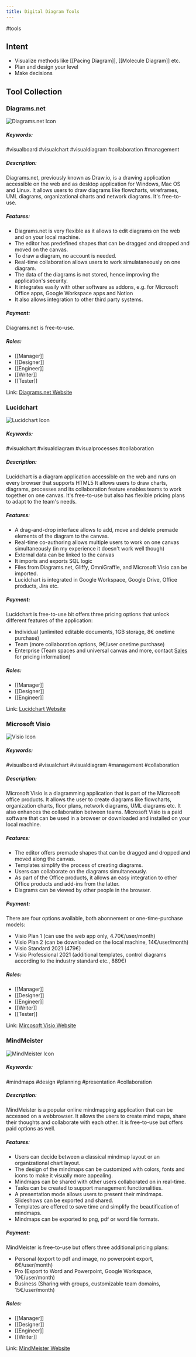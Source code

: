 ```yaml
---
title: Digital Diagram Tools
---
```

#tools 

## Intent
- Visualize methods like [[Pacing Diagram]], [[Molecule Diagram]] etc.
- Plan and design your level
- Make decisions

## Tool Collection


### Diagrams.net

![Diagrams.net Icon](https://seeklogo.com/images/D/diagrams-net-logo-436C41C85F-seeklogo.com.png)

##### Keywords:
#visualboard #visualchart #visualdiagram #collaboration #management 

##### Description: 
Diagrams.net, previously known as Draw.io, is a drawing application accessible on the web and as desktop application for Windows, Mac OS and Linux. It allows users to draw diagrams like flowcharts, wireframes, UML diagrams, organizational charts and network diagrams. It's free-to-use.

##### Features: 
- Diagrams.net is very flexible as it allows to edit diagrams on the web and on your local machine. 
- The editor has predefined shapes that can be dragged and dropped and moved on the canvas.
- To draw a diagram, no account is needed.
- Real-time collaboration allows users to work simulataneously on one diagram.
- The data of the diagrams is not stored, hence improving the application's security.
- It integrates easily with other software as addons, e.g. for Microsoft Office apps, Google Workspace apps and Notion
- It also allows integration to other third party systems.

##### Payment: 
Diagrams.net is free-to-use.

##### Roles:
- [[Manager]]
- [[Designer]]
- [[Engineer]]
- [[Writer]]
- [[Tester]]

Link: [Diagrams.net Website](https://app.diagrams.net/)


### Lucidchart

![Lucidchart Icon](https://upload.wikimedia.org/wikipedia/commons/thumb/b/b1/Lucidchart_2020_logo.svg/2560px-Lucidchart_2020_logo.svg.png)

##### Keywords:
#visualchart #visualdiagram #visualprocesses #collaboration 

##### Description: 
Lucidchart is a diagram application accessible on the web and runs on every browser that supports HTML5 It allows users to draw charts, diagrams, processes and its collaboration feature enables teams to work together on one canvas. It's free-to-use but also has flexible pricing plans to adapt to the team's needs.

##### Features: 
- A drag-and-drop interface allows to add, move and delete premade elements of the diagram to the canvas.
- Real-time co-authoring allows multiple users to work on one canvas simultaneously (in my experience it doesn't work well though)
- External data can be linked to the canvas
- It imports and exports SQL logic
- Files from Diagrams.net, Gliffy, OmniGraffle, and Microsoft Visio can be imported. 
- Lucidchart is integrated in Google Workspace, Google Drive, Office products, Jira etc.

##### Payment: 
Lucidchart is free-to-use bit offers three pricing options that unlock different features of the application:
- Individual (unlimited editable documents, 1GB storage, 8€ onetime purchase)
- Team (more collaboration options, 9€/user onetime purchase)
- Enterprise (Team spaces and universal canvas and more, contact [Sales](https://lucid.co/contact/contact-sales) for pricing information)

##### Roles:
- [[Manager]]
- [[Designer]]
- [[Engineer]]

Link: [Lucidchart Website](https://www.lucidchart.com/)


### Microsoft Visio

![Visio Icon](https://i.pinimg.com/736x/ea/00/47/ea0047e920af1cdcdf18c7125dff8356.jpg)

##### Keywords:
#visualboard #visualchart #visualdiagram #management #collaboration 

##### Description: 
Microsoft Visio is a diagramming application that is part of the Microsoft office products. It allows the user to create diagrams like flowcharts, organization charts, floor plans, network diagrams, UML diagrams etc. It also enhances the collaboration between teams. Microsoft Visio is a paid software that can be used in a browser or downloaded and installed on your local machine.

##### Features: 
- The editor offers premade shapes that can be dragged and dropped and moved along the canvas.
- Templates simplify the process of creating diagrams.
- Users can collaborate on the diagrams simultaneously.
- As part of the Office products, it allows an easy integration to other Office products and add-ins from the latter.
- Diagrams can be viewed by other people in the browser.

##### Payment: 
There are four options available, both abonnement or one-time-purchase models:
- Visio Plan 1 (can use the web app only, 4.70€/user/month)
- Visio Plan 2 (can be downloaded on the local machine, 14€/user/month)
- Visio Standard 2021 (479€)
- Visio Professional 2021 (additional templates, control diagrams according to the industry standard etc., 889€)

##### Roles:
- [[Manager]]
- [[Designer]]
- [[Engineer]]
- [[Writer]]
- [[Tester]]

Link: [Mircosoft Visio Website](https://www.microsoft.com/de-de/microsoft-365/visio/flowchart-software)


### MindMeister

![MindMeister Icon](https://upload.wikimedia.org/wikipedia/en/f/f6/MindMeister_Logo_2019.png)

##### Keywords:
#mindmaps #design #planning #presentation #collaboration 

##### Description: 
MindMeister is a popular online mindmapping application that can be accessed on a webbrowser. It allows the users to create mind maps, share their thoughts and collaborate with each other. It is free-to-use but offers paid options as well.

##### Features: 
- Users can decide between a classical mindmap layout or an organizational chart layout.
- The design of the mindmaps can be customized with colors, fonts and icons to make it visually more appealing.
- Mindmaps can be shared with other users collaborated on in real-time.
- Tasks can be created to support management functionalities.
- A presentation mode allows users to present their mindmaps. Slideshows can be exported and shared.
- Templates are offered to save time and simplify the beautification of mindmaps.
- Mindmaps can be exported to png, pdf or word file formats. 

##### Payment: 
MindMeister is free-to-use but offers three additional pricing plans:
- Personal (export to pdf and image, no powerpoint export, 6€/user/month)
- Pro (Export to Word and Powerpoint, Google Workspace, 10€/user/month)
- Business (Sharing with groups, customizable team domains, 15€/user/month)

##### Roles:
- [[Manager]]
- [[Designer]]
- [[Engineer]]
- [[Writer]]

Link: [MindMeister Website](https://www.mindmeister.com/)